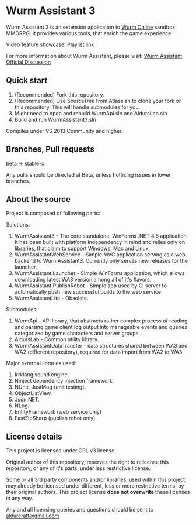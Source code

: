 Wurm Assistant 3
====================

Wurm Assistant 3 is an extension application to [Wurm Online][] sandbox MMORPG. It provides various tools, that enrich the game experience.

Video feature showcase:
[Playlist link](https://www.youtube.com/playlist?list=PLfBWOgqhq7n5SoTFrwsO2-qIu8WQxYYOG)

For more information about Wurm Assistant, please visit:
[Wurm Assistant Official Discussion][official thread]

Quick start
--------------

1. (Recommended) Fork this repository.
2. (Recommended) Use SourceTree from Atlassian to clone your fork or this repository. This will handle submodules for you.
2. Might need to open and rebuild WurmApi.sln and AldursLab.sln
3. Build and run WurmAssistant3.sln

Compiles under VS 2013 Community and higher.

Branches, Pull requests
--------------

beta -> stable-x

Any pulls should be directed at Beta, unless hotfixing issues in lower branches.

About the source
--------------
Project is composed of following parts:

Solutions:

1. WurmAssistant3 - The core standalone, WinForms .NET 4.5 application. It has been built with platform independency in mind and relies only on libraries, that claim to support Windows, Mac and Linux.
2. WurmAssistantWebService - Simple MVC application serving as a web backend to WurmAssistant3. Currently only serves new releases for the launcher. 
3. WurmAssistant.Launcher - Simple WinForms application, which allows downloading latest WA3 version among all of it's flavors.
4. WurmAssistant.PublishRobot - Simple app used by CI server to automatically push new successful builds to the web service.
5. WurmAssistantLite - Obsolete.

Submodules:

1. WurmApi - API library, that abstracts rather complex process of reading and parsing game client log output into manageable events and queries categorized by game characters and server groups.
2. AldursLab - Common utility library.
3. WurmAssistantDataTransfer - data structures shared between WA3 and WA2 (different repository), required for data import from WA2 to WA3.

Major external libraries used:

1. Irrklang sound engine.
2. Ninject dependency injection framework.
3. NUnit, JustMoq (unit testing).
4. ObjectListView.
5. Json.NET.
6. NLog.
6. EntityFramework (web service only)
7. FastZipSharp (publish robot only)

License details
-------------

This project is licensed under GPL v3 license. 

Original author of this repository, reserves the right to relicense this repository, or any of it's parts, under less restrictive license.

Some or all 3rd party components and/or libraries, used within this project, may already be licensed under different, less or more restrictive terms, by their original authors. This project license **does not overwrite** these licenses in any way.

Any and all licensing queries and questions should be sent to aldurcraft@gmail.com

[Wurm Online]:http://www.wurmonline.com/
[official thread]:http://forum.wurmonline.com/index.php?/topic/68031-wurm-assistant-enrich-your-wurm-experience/